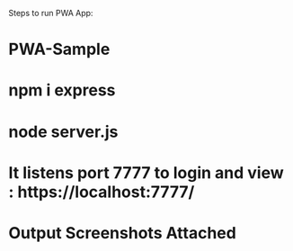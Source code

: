 Steps to run PWA App:

# PWA-Sample

# npm i express

# node server.js

# It listens port 7777 to login and view : https://localhost:7777/

# Output Screenshots Attached
